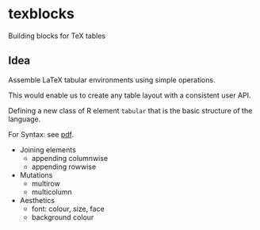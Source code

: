 
<!-- README.md is generated from README.Rmd. Please edit that file -->

# texblocks

Building blocks for TeX tables

## Idea

Assemble LaTeX tabular environments using simple operations.

This would enable us to create any table layout with a consistent user
API.

Defining a new class of R element `tabular` that is the basic structure
of the language.

For Syntax: see [pdf](Syntax.pdf).

  - Joining elements
      - appending columnwise
      - appending rowwise
  - Mutations
      - multirow
      - multicolumn
  - Aesthetics
      - font: colour, size, face
      - background colour
